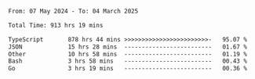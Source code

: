 
<!--START_SECTION:waka-->

```txt
From: 07 May 2024 - To: 04 March 2025

Total Time: 913 hrs 19 mins

TypeScript       878 hrs 44 mins >>>>>>>>>>>>>>>>>>>>>>>>-   95.07 %
JSON             15 hrs 28 mins  -------------------------   01.67 %
Other            10 hrs 58 mins  -------------------------   01.19 %
Bash             3 hrs 58 mins   -------------------------   00.43 %
Go               3 hrs 19 mins   -------------------------   00.36 %
```

<!--END_SECTION:waka-->

<!--

### Hi there 👋
**Iam-cesar/Iam-cesar** is a ✨ _special_ ✨ repository because its `README.md` (this file) appears on your GitHub profile.

Here are some ideas to get you started:

- 🔭 I’m currently working on ...
- 🌱 I’m currently learning ...
- 👯 I’m looking to collaborate on ...
- 🤔 I’m looking for help with ...
- 💬 Ask me about ...
- 📫 How to reach me: ...
- 😄 Pronouns: ...
- ⚡ Fun fact: ...
-->
